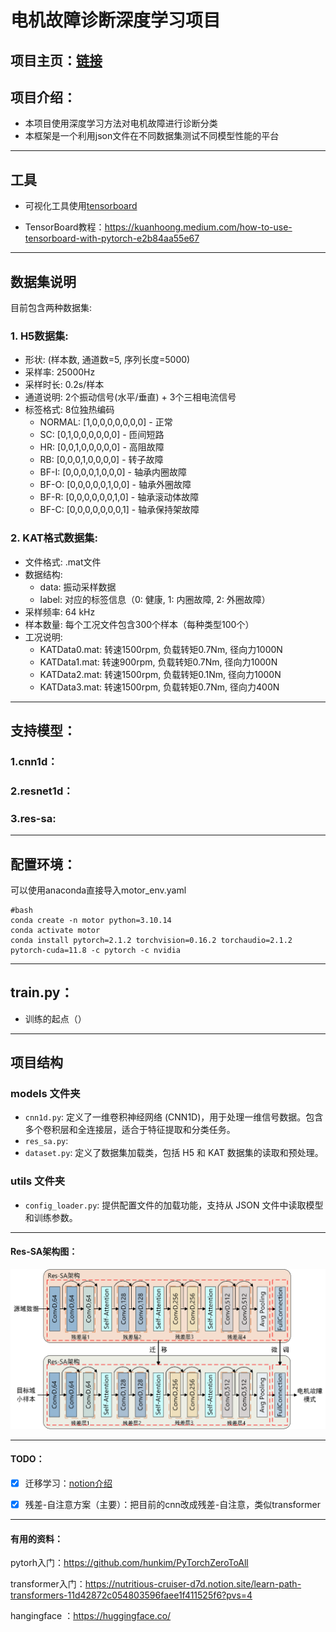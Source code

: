 ﻿# 电机故障诊断深度学习项目

## 项目主页：[链接](https://www.notion.so/13d42872c05480b88ec4ef624a233933?pvs=4)

## 项目介绍：
- 本项目使用深度学习方法对电机故障进行诊断分类
- 本框架是一个利用json文件在不同数据集测试不同模型性能的平台

---

## 工具


- 可视化工具使用[tensorboard](https://www.tensorflow.org/tensorboard?hl=zh-cn)

- TensorBoard教程：https://kuanhoong.medium.com/how-to-use-tensorboard-with-pytorch-e2b84aa55e67


----
## 数据集说明
目前包含两种数据集:
### 1. H5数据集:

- 形状: (样本数, 通道数=5, 序列长度=5000)
- 采样率: 25000Hz
- 采样时长: 0.2s/样本
- 通道说明: 2个振动信号(水平/垂直) + 3个三相电流信号
- 标签格式: 8位独热编码
  - NORMAL: [1,0,0,0,0,0,0,0] - 正常
  - SC: [0,1,0,0,0,0,0,0] - 匝间短路
  - HR: [0,0,1,0,0,0,0,0] - 高阻故障
  - RB: [0,0,0,1,0,0,0,0] - 转子故障
  - BF-I: [0,0,0,0,1,0,0,0] - 轴承内圈故障
  - BF-O: [0,0,0,0,0,1,0,0] - 轴承外圈故障
  - BF-R: [0,0,0,0,0,0,1,0] - 轴承滚动体故障
  - BF-C: [0,0,0,0,0,0,0,1] - 轴承保持架故障

### 2. KAT格式数据集:
- 文件格式: .mat文件
- 数据结构: 
  - data: 振动采样数据
  - label: 对应的标签信息（0: 健康, 1: 内圈故障, 2: 外圈故障）
- 采样频率: 64 kHz
- 样本数量: 每个工况文件包含300个样本（每种类型100个）
- 工况说明:
  - KATData0.mat: 转速1500rpm, 负载转矩0.7Nm, 径向力1000N
  - KATData1.mat: 转速900rpm, 负载转矩0.7Nm, 径向力1000N
  - KATData2.mat: 转速1500rpm, 负载转矩0.1Nm, 径向力1000N
  - KATData3.mat: 转速1500rpm, 负载转矩0.7Nm, 径向力400N

-----

## 支持模型：

### 1.cnn1d：

### 2.resnet1d：

### 3.res-sa:

----

## 配置环境：

可以使用anaconda直接导入motor_env.yaml
```
#bash
conda create -n motor python=3.10.14 
conda activate motor
conda install pytorch=2.1.2 torchvision=0.16.2 torchaudio=2.1.2 pytorch-cuda=11.8 -c pytorch -c nvidia
```

------

## train.py：

- 训练的起点（）

-----

## 项目结构

### models 文件夹
- `cnn1d.py`: 定义了一维卷积神经网络 (CNN1D)，用于处理一维信号数据。包含多个卷积层和全连接层，适合于特征提取和分类任务。
- `res_sa.py`: <!--上一阶段实现的残差自注意力网络 (Res-SA)-->
- `dataset.py`: 定义了数据集加载类，包括 H5 和 KAT 数据集的读取和预处理。

### utils 文件夹
- `config_loader.py`: 提供配置文件的加载功能，支持从 JSON 文件中读取模型和训练参数。

----------------

#### Res-SA架构图：

![Res-SA架构图](https://github.com/hxqrrrr/motor_dl/blob/main/img/%E7%94%B3%E6%8A%A5%E4%B9%A6%20(1)-20.png)

---

#### TODO：

- [x] 迁移学习：[notion介绍](https://nutritious-cruiser-d7d.notion.site/14f42872c05480438277e6166262efa6?pvs=4)

- [x] 残差-自注意方案（主要）：把目前的cnn改成残差-自注意，类似transformer

-------

#### 有用的资料：

pytorh入门：https://github.com/hunkim/PyTorchZeroToAll

transformer入门：https://nutritious-cruiser-d7d.notion.site/learn-path-transformers-11d42872c054803596faee1f411525f6?pvs=4

hangingface ：https://huggingface.co/

